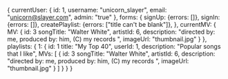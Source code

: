 {
  currentUser: {
    id: 1,
    username: "unicorn_slayer",
    email: "unicorn@slayer.com",
    admin: "true"
  },
  forms: {
    signUp: {errors: []},
    signIn: {errors: []},
    createPlaylist: {errors: ["title can't be blank"]},
  },
  currentMV: {
    MV: {
      id: 3
      songTitle: "Walter White",
      artistId: 6,
      description: "directed by: me, produced by: him, (C) my records ",
      imageUrl: "thumbnail.jpg"
    }
  },
  playlists: {
    1: {
      id: 1
      title: "My Top 40",
      userId: 1,
      description: "Popular songs that I like",
      MVs: [
        {
          id: 3
          songTitle: "Walter White",
          artistId: 6,
          description: "directed by: me, produced by: him, (C) my records ",
          imageUrl: "thumbnail.jpg"
        }
      ]
    }
  }
}
